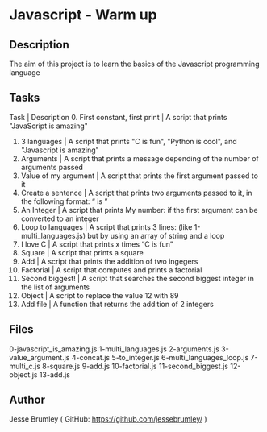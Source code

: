 # Javascript - Warm up

## Description
The aim of this project is to learn the basics of the Javascript programming language

## Tasks
Task | Description
0. First constant, first print | A script that prints "JavaScript is amazing"
1. 3 languages | A script that prints "C is fun", "Python is cool", and "Javascript is amazing"
2. Arguments | A script that prints a message depending of the number of arguments passed
3. Value of my argument | A script that prints the first argument passed to it
4. Create a sentence | A script that prints two arguments passed to it, in the following format: “ is ”
5. An Integer | A script that prints My number: <first argument converted in integer> if the first argument can be converted to an integer
6. Loop to languages | A script that prints 3 lines: (like 1-multi_languages.js) but by using an array of string and a loop
7. I love C | A script that prints x times “C is fun”
8. Square | A script that prints a square
9. Add | A script that prints the addition of two ingegers
10. Factorial | A script that computes and prints a factorial
11. Second biggest! | A script that searches the second biggest integer in the list of arguments
12. Object | A script to replace the value 12 with 89
13. Add file | A function that returns the addition of 2 integers

## Files
0-javascript_is_amazing.js
1-multi_languages.js
2-arguments.js
3-value_argument.js
4-concat.js
5-to_integer.js
6-multi_languages_loop.js
7-multi_c.js
8-square.js
9-add.js
10-factorial.js
11-second_biggest.js
12-object.js
13-add.js

## Author
Jesse Brumley ( GitHub: https://github.com/jessebrumley/ )
